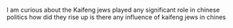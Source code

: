 

I am curious about the Kaifeng jews played any significant role in chinese politics how did they rise up is there any influence of kaifeng jews in chines

